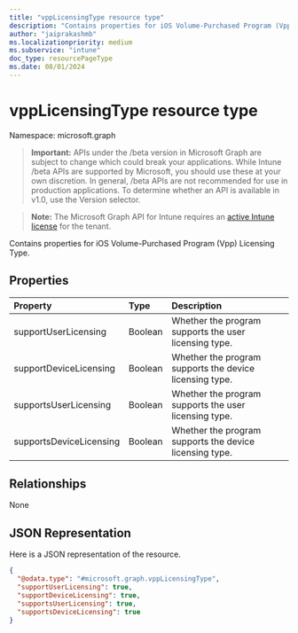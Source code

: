 ```yaml
---
title: "vppLicensingType resource type"
description: "Contains properties for iOS Volume-Purchased Program (Vpp) Licensing Type."
author: "jaiprakashmb"
ms.localizationpriority: medium
ms.subservice: "intune"
doc_type: resourcePageType
ms.date: 08/01/2024
---
```


# vppLicensingType resource type

Namespace: microsoft.graph

> **Important:** APIs under the /beta version in Microsoft Graph are subject to change which could break your applications. While Intune /beta APIs are supported by Microsoft, you should use these at your own discretion. In general, /beta APIs are not recommended for use in production applications. To determine whether an API is available in v1.0, use the Version selector.

> **Note:** The Microsoft Graph API for Intune requires an [active Intune license](https://go.microsoft.com/fwlink/?linkid=839381) for the tenant.

Contains properties for iOS Volume-Purchased Program (Vpp) Licensing Type.

## Properties
|Property|Type|Description|
|:---|:---|:---|
|supportUserLicensing|Boolean|Whether the program supports the user licensing type.|
|supportDeviceLicensing|Boolean|Whether the program supports the device licensing type.|
|supportsUserLicensing|Boolean|Whether the program supports the user licensing type.|
|supportsDeviceLicensing|Boolean|Whether the program supports the device licensing type.|

## Relationships
None

## JSON Representation
Here is a JSON representation of the resource.
<!-- {
  "blockType": "resource",
  "@odata.type": "microsoft.graph.vppLicensingType"
}
-->
``` json
{
  "@odata.type": "#microsoft.graph.vppLicensingType",
  "supportUserLicensing": true,
  "supportDeviceLicensing": true,
  "supportsUserLicensing": true,
  "supportsDeviceLicensing": true
}
```
